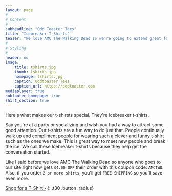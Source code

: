 ```yaml
---
layout: page
#
# Content
#
subheadline: "Odd Toaster Tees"
title: "Icebreaker T-Shirts"
teaser: "We love AMC The Walking Dead so we're going to extend great fans such as you a special offer."
#
# Styling
#
header: no
image:
    title: tshirts.jpg
    thumb: tshirts.jpg
    homepage: tshirts.jpg
    caption: Oddtoaster Tees
    caption_url: https://oddtoaster.com
mediaplayer: true
subfooter_homepage: true
shirt_section: true
---
```


Here's what makes our t-shirsts special. They're icebreaker t-shirts.

Say you're at a party or socializing and wish you had a way to attract some good attention. 
Our t-shirts are a fun way to do just that. People continually walk up and compliment people for wearing such a clever and funny
t-shirt such as the ones we make. This is great way to meet new people and break the ice. We call these Icebreaker t-shirts because they 
help get the conversation started.

Like I said before we love AMC The Walking Dead so anyone who goes to our site right now gets `$4.00 OFF` their order with this coupon code: `AMCTWD`.
Also, if you order `2 or more shirts`, you'll get `FREE SHIPPING` so you'll save even more.

[Shop for a T-Shirt ›](https://oddtoaster.com)
{: .t30 .button .radius}
